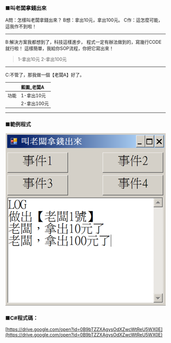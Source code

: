 ### ■叫老闆拿錢出來

A問：怎樣叫老闆拿錢出來？
B想：拿出10元，拿出100元。
C作：這怎麼可能，這我作不到啦！

---

B:解決方案我都想到了，科技這樣進步，
程式一定有辦法做到的，寫幾行CODE就行啦！
這樣簡單，我給你SOP流程，你把它寫出來！

> 1-拿出10元
> 2-拿出100元

---

C:不管了，那我做一個【老闆A】好了。

|  | 藍圖\_老闆A |
| :--- | :--- |
| 功能 | 1-拿出10元 |
|  | 2-拿出100元 |

---

### ■範例程式

![](/assets/002_1_叫老闆拿錢出來_20170801.PNG)

### ■C\#程式碼：

[https://drive.google.com/open?id=0B9bTZZXAgysOdXZwcWtReU5WX0E](https://drive.google.com/open?id=0B9bTZZXAgysOdXZwcWtReU5WX0E)

